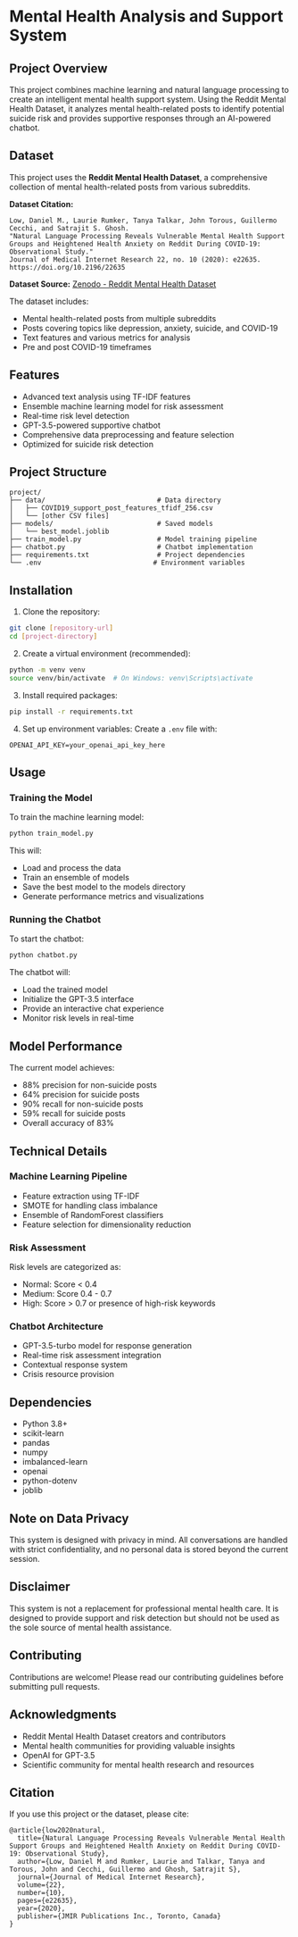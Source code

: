 # Mental Health Analysis and Support System

## Project Overview
This project combines machine learning and natural language processing to create an intelligent mental health support system. Using the Reddit Mental Health Dataset, it analyzes mental health-related posts to identify potential suicide risk and provides supportive responses through an AI-powered chatbot.

## Dataset
This project uses the **Reddit Mental Health Dataset**, a comprehensive collection of mental health-related posts from various subreddits.

**Dataset Citation:**
```
Low, Daniel M., Laurie Rumker, Tanya Talkar, John Torous, Guillermo Cecchi, and Satrajit S. Ghosh. 
"Natural Language Processing Reveals Vulnerable Mental Health Support Groups and Heightened Health Anxiety on Reddit During COVID-19: Observational Study." 
Journal of Medical Internet Research 22, no. 10 (2020): e22635. 
https://doi.org/10.2196/22635
```

**Dataset Source:** [Zenodo - Reddit Mental Health Dataset](https://zenodo.org/records/3941387)

The dataset includes:
- Mental health-related posts from multiple subreddits
- Posts covering topics like depression, anxiety, suicide, and COVID-19
- Text features and various metrics for analysis
- Pre and post COVID-19 timeframes

## Features
- Advanced text analysis using TF-IDF features
- Ensemble machine learning model for risk assessment
- Real-time risk level detection
- GPT-3.5-powered supportive chatbot
- Comprehensive data preprocessing and feature selection
- Optimized for suicide risk detection

## Project Structure
```
project/
├── data/                            # Data directory
│   ├── COVID19_support_post_features_tfidf_256.csv
│   └── [other CSV files]
├── models/                          # Saved models
│   └── best_model.joblib
├── train_model.py                   # Model training pipeline
├── chatbot.py                       # Chatbot implementation
├── requirements.txt                 # Project dependencies
└── .env                            # Environment variables
```

## Installation

1. Clone the repository:
```bash
git clone [repository-url]
cd [project-directory]
```

2. Create a virtual environment (recommended):
```bash
python -m venv venv
source venv/bin/activate  # On Windows: venv\Scripts\activate
```

3. Install required packages:
```bash
pip install -r requirements.txt
```

4. Set up environment variables:
Create a `.env` file with:
```
OPENAI_API_KEY=your_openai_api_key_here
```

## Usage

### Training the Model
To train the machine learning model:
```bash
python train_model.py
```

This will:
- Load and process the data
- Train an ensemble of models
- Save the best model to the models directory
- Generate performance metrics and visualizations

### Running the Chatbot
To start the chatbot:
```bash
python chatbot.py
```

The chatbot will:
- Load the trained model
- Initialize the GPT-3.5 interface
- Provide an interactive chat experience
- Monitor risk levels in real-time

## Model Performance
The current model achieves:
- 88% precision for non-suicide posts
- 64% precision for suicide posts
- 90% recall for non-suicide posts
- 59% recall for suicide posts
- Overall accuracy of 83%

## Technical Details

### Machine Learning Pipeline
- Feature extraction using TF-IDF
- SMOTE for handling class imbalance
- Ensemble of RandomForest classifiers
- Feature selection for dimensionality reduction

### Risk Assessment
Risk levels are categorized as:
- Normal: Score < 0.4
- Medium: Score 0.4 - 0.7
- High: Score > 0.7 or presence of high-risk keywords

### Chatbot Architecture
- GPT-3.5-turbo model for response generation
- Real-time risk assessment integration
- Contextual response system
- Crisis resource provision

## Dependencies
- Python 3.8+
- scikit-learn
- pandas
- numpy
- imbalanced-learn
- openai
- python-dotenv
- joblib

## Note on Data Privacy
This system is designed with privacy in mind. All conversations are handled with strict confidentiality, and no personal data is stored beyond the current session.

## Disclaimer
This system is not a replacement for professional mental health care. It is designed to provide support and risk detection but should not be used as the sole source of mental health assistance.

## Contributing
Contributions are welcome! Please read our contributing guidelines before submitting pull requests.

## Acknowledgments
- Reddit Mental Health Dataset creators and contributors
- Mental health communities for providing valuable insights
- OpenAI for GPT-3.5
- Scientific community for mental health research and resources

## Citation
If you use this project or the dataset, please cite:
```
@article{low2020natural,
  title={Natural Language Processing Reveals Vulnerable Mental Health Support Groups and Heightened Health Anxiety on Reddit During COVID-19: Observational Study},
  author={Low, Daniel M and Rumker, Laurie and Talkar, Tanya and Torous, John and Cecchi, Guillermo and Ghosh, Satrajit S},
  journal={Journal of Medical Internet Research},
  volume={22},
  number={10},
  pages={e22635},
  year={2020},
  publisher={JMIR Publications Inc., Toronto, Canada}
}

